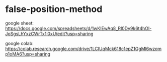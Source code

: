 # false-position-method

google sheet:
https://docs.google.com/spreadsheets/d/1wKIEwAq8_Rl0Dy9k6t4hOI-JoSgsLhYxzCWrTx1l0xU/edit?usp=sharing

google colab:
https://colab.research.google.com/drive/1LCIUqMck618c1epZ1GgMl6wzqmp1oMA6?usp=sharing
